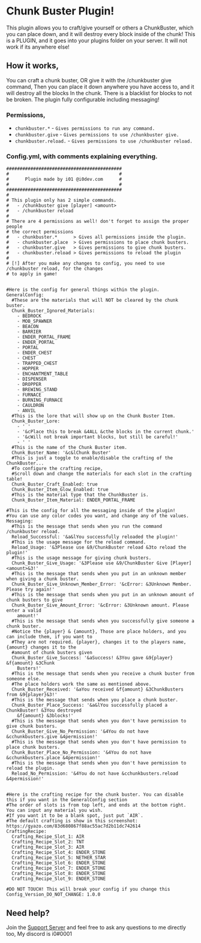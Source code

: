 # Chunk Buster Plugin!
This plugin allows you to craft/give yourself or others a ChunkBuster, which you can place down, and it will destroy every block inside of the chunk!
This is a PLUGIN, and it goes into your plugins folder on your server. It will not work if its anywhere else!

## How it works,
You can craft a chunk buster, OR give it with the /chunkbuster give command, Then you can place it down anywhere you have access to, and it will destroy all the blocks 
In the chunk. There is a blacklist for blocks to not be broken. The plugin fully configurable including messaging!

### Permissions,
 - ```chunkbuster.*```        - ``Gives permissions to run any command.``
 - ```chunkbuster.give```        - ``Gives permissions to use /chunkbuster give.``
 - ```chunkbuster.reload.```  - ``Gives permissions to use /chunkbuster reload.``
 
### Config.yml, with comments explaining everything.
```
###########################################
#                                         #
#      Plugin made by i01 @i0dev.com      #
#                                         #
###########################################
#
# This plugin only has 2 simple commands.
#   - /chunkbuster give [player] <amount>
#   - /chunkbuster reload
#
# There are 4 permissions as well! don't forget to assign the proper people
# the correct permissions
#   - chunkbuster.*      > Gives all permissions inside the plugin.
#   - chunkbuster.place  > Gives permissions to place chunk busters.
#   - chunkbuster.give   > Gives permissions to give chunk busters.
#   - chunkbuster.reload > Gives permissions to reload the plugin
#
# [!] After you make any changes to config, you need to use /chunkbuster reload, for the changes
# to apply in game!


#Here is the config for general things within the plugin.
GeneralConfig:
  #These are the materials that will NOT be cleared by the chunk buster.
  Chunk_Buster_Ignored_Materials:
    - BEDROCK
    - MOB_SPAWNER
    - BEACON
    - BARRIER
    - ENDER_PORTAL_FRAME
    - ENDER_PORTAL
    - PORTAL
    - ENDER_CHEST
    - CHEST
    - TRAPPED_CHEST
    - HOPPER
    - ENCHANTMENT_TABLE
    - DISPENSER
    - DROPPER
    - BREWING_STAND
    - FURNACE
    - BURNING_FURNACE
    - CAULDRON
    - ANVIL
  #This is the lore that will show up on the Chunk Buster Item.
  Chunk_Buster_Lore:
    - ' '
    - '&cPlace this to break &4ALL &cthe blocks in the current chunk.'
    - '&cWill not break important blocks, but still be careful!'
    - ' '
  #This is the name of the Chunk Buster item.
  Chunk_Buster_Name: '&c&lChunk Buster'
  #This is just a toggle to enable/disable the crafting of the ChunkBuster...
  #To configure the crafting recipe,
  #Scroll down and change the materials for each slot in the crafting table!
  Chunk_Buster_Craft_Enabled: true
  Chunk_Buster_Item_Glow_Enabled: true
  #This is the material type that the ChunkBuster is.
  Chunk_Buster_Item_Material: ENDER_PORTAL_FRAME

#This is the config for all the messaging inside of the plugin!
#You can use any color codes you want, and change any of the values.
Messaging:
  #This is the message that sends when you run the command /chunkbuster reload.
  Reload_Successful: '&a&lYou successfully reloaded the plugin!'
  #This is the usage message for the reload command.
  Reload_Usage: '&3Please use &9/ChunkBuster reload &3to reload the plugin!'
  #This is the usage message for giving chunk busters.
  Chunk_Buster_Give_Usage: '&3Please use &9/ChunkBuster Give [Player] <amount>&3!'
  #This is the message that sends when you put in an unknown member when giving a chunk buster.
  Chunk_Buster_Give_Unknown_Member_Error: '&cError: &3Unknown Member. Please try again!'
  #This is the message that sends when you put in an unknown amount of chunk busters to give
  Chunk_Buster_Give_Amount_Error: '&cError: &3Unknown amount. Please enter a valid
    amount!'
  #This is the message that sends when you successfully give someone a chunk buster.
  #Notice the {player} & {amount}, Those are place holders, and you can include them, if you want to
  #They are not required. {player}, changes it to the players name, {amount} changes it to the
  #amount of chunk busters given
  Chunk_Buster_Give_Success: '&aSuccess! &3You gave &9{player} &f{amount} &3Chunk
    Busters!'
  #This is the message that sends when you receive a chunk buster from someone else.
  #The place holders work the same as mentioned above.
  Chunk_Buster_Received: '&aYou received &f{amount} &3ChunkBusters from &9{player}&3!'
  #This is the message that sends when you place a chunk buster.
  Chunk_Buster_Place_Success: '&a&lYou successfully placed a ChunkBuster! &3You destroyed
    &f{amount} &3blocks!'
  #This is the message that sends when you don't have permission to give chunk busters.
  Chunk_Buster_Give_No_Permission: '&4You do not have &cchunkbusters.give &4permission!'
  #This is the message that sends when you don't have permission to place chunk busters.
  Chunk_Buster_Place_No_Permission: '&4You do not have &cchunkbusters.place &4permission!'
  #This is the message that sends when you don't have permission to reload the plugin.
  Reload_No_Permission: '&4You do not have &cchunkbusters.reload &4permission!'


#Here is the crafting recipe for the chunk buster. You can disable this if you want in the GeneralConfig section
#The order of slots is from top left, and ends at the bottom right. You can input any material you wish.
#If you want it to be a blank spot, just put `AIR`.
#The default crafting is show in this screenshot: https://gyazo.com/83d680867f88ac55ac7d2b11dc742614
CraftingRecipe:
  Crafting_Recipe_Slot_1: AIR
  Crafting_Recipe_Slot_2: TNT
  Crafting_Recipe_Slot_3: AIR
  Crafting_Recipe_Slot_4: ENDER_STONE
  Crafting_Recipe_Slot_5: NETHER_STAR
  Crafting_Recipe_Slot_6: ENDER_STONE
  Crafting_Recipe_Slot_7: ENDER_STONE
  Crafting_Recipe_Slot_8: ENDER_STONE
  Crafting_Recipe_Slot_9: ENDER_STONE

#DO NOT TOUCH! This will break your config if you change this
Config_Version_DO_NOT_CHANGE: 1.0.0
```

## Need help? 
Join the [Support Server](https://discord.gg/h7MRPyJ) and feel free to ask any questions to me directly too, My discord is i0#0001
